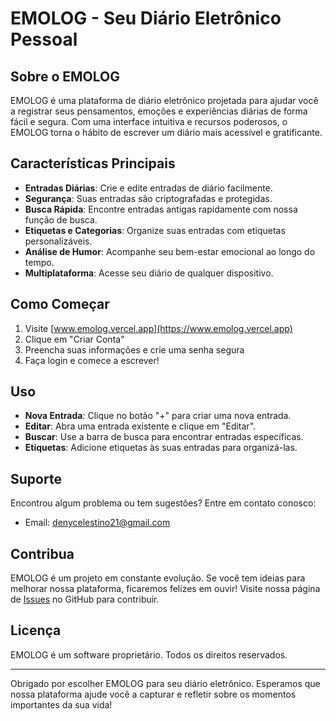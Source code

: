 # EMOLOG - Seu Diário Eletrônico Pessoal

## Sobre o EMOLOG

EMOLOG é uma plataforma de diário eletrônico projetada para ajudar você a registrar seus pensamentos, emoções e experiências diárias de forma fácil e segura. Com uma interface intuitiva e recursos poderosos, o EMOLOG torna o hábito de escrever um diário mais acessível e gratificante.

## Características Principais

- **Entradas Diárias**: Crie e edite entradas de diário facilmente.
- **Segurança**: Suas entradas são criptografadas e protegidas.
- **Busca Rápida**: Encontre entradas antigas rapidamente com nossa função de busca.
- **Etiquetas e Categorias**: Organize suas entradas com etiquetas personalizáveis.
- **Análise de Humor**: Acompanhe seu bem-estar emocional ao longo do tempo.
- **Multiplataforma**: Acesse seu diário de qualquer dispositivo.

## Como Começar

1. Visite [www.emolog.vercel.app](https://www.emolog.vercel.app)
2. Clique em "Criar Conta"
3. Preencha suas informações e crie uma senha segura
4. Faça login e comece a escrever!

## Uso

- **Nova Entrada**: Clique no botão \"+\" para criar uma nova entrada.
- **Editar**: Abra uma entrada existente e clique em \"Editar\".
- **Buscar**: Use a barra de busca para encontrar entradas específicas.
- **Etiquetas**: Adicione etiquetas às suas entradas para organizá-las.

## Suporte

Encontrou algum problema ou tem sugestões? Entre em contato conosco:

- Email: denycelestino21@gmail.com

## Contribua

EMOLOG é um projeto em constante evolução. Se você tem ideias para melhorar nossa plataforma, ficaremos felizes em ouvir! Visite nossa página de [Issues](https://github.com/delfimcelestino/EMOLOG/issues) no GitHub para contribuir.

## Licença

EMOLOG é um software proprietário. Todos os direitos reservados.

---

Obrigado por escolher EMOLOG para seu diário eletrônico. Esperamos que nossa plataforma ajude você a capturar e refletir sobre os momentos importantes da sua vida!
